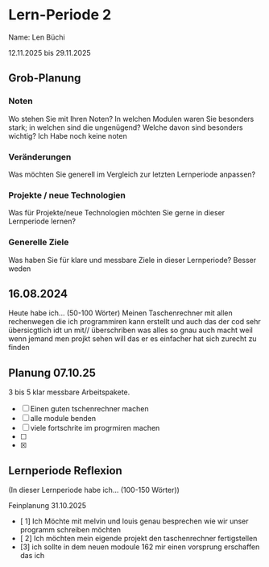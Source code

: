 # Lern-Periode 2
Name: Len Büchi

12.11.2025 bis 29.11.2025

## Grob-Planung
### Noten
Wo stehen Sie mit Ihren Noten? In welchen Modulen waren Sie besonders stark; in welchen sind die ungenügend? Welche davon sind besonders wichtig?
Ich Habe noch keine noten

### Veränderungen
Was möchten Sie generell im Vergleich zur letzten Lernperiode anpassen?

### Projekte / neue Technologien
Was für Projekte/neue Technologien möchten Sie gerne in dieser Lernperiode lernen?

### Generelle Ziele
Was haben Sie für klare und messbare Ziele in dieser Lernperiode?
Besser weden


## 16.08.2024

Heute habe ich... (50-100 Wörter)
Meinen Taschenrechner mit allen rechenwegen die ich programmiren kann erstellt und auch das der cod sehr übersicgtlich idt un mit// überschriben was alles so gnau auch macht weil wenn jemand men projkt sehen will das er es einfacher hat sich zurecht zu finden

## Planung 07.10.25
3 bis 5 klar messbare Arbeitspakete.

- [ ] Einen guten tschenrechner machen
- [ ] alle module benden
- [ ] viele fortschrite im progrmiren machen
- [ ] 
- [X] 



## Lernperiode Reflexion
(In dieser Lernperiode habe ich... (100-150 Wörter))





Feinplanung 31.10.2025
- [ 1] Ich Möchte mit melvin und louis genau besprechen wie wir unser programm schreiben möchten
- [ 2] Ich möchten mein eigende projekt den taschenrechner fertigstellen
- [3] ich sollte in dem neuen modoule 162 mir einen vorsprung erschaffen das ich 







